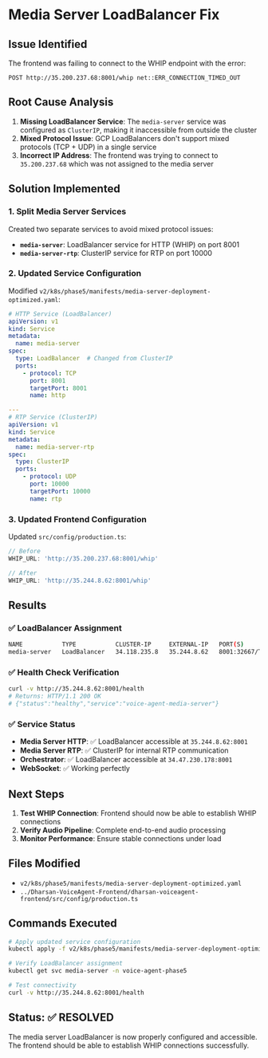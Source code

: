 # Media Server LoadBalancer Fix

## Issue Identified
The frontend was failing to connect to the WHIP endpoint with the error:
```
POST http://35.200.237.68:8001/whip net::ERR_CONNECTION_TIMED_OUT
```

## Root Cause Analysis
1. **Missing LoadBalancer Service**: The `media-server` service was configured as `ClusterIP`, making it inaccessible from outside the cluster
2. **Mixed Protocol Issue**: GCP LoadBalancers don't support mixed protocols (TCP + UDP) in a single service
3. **Incorrect IP Address**: The frontend was trying to connect to `35.200.237.68` which was not assigned to the media server

## Solution Implemented

### 1. Split Media Server Services
Created two separate services to avoid mixed protocol issues:
- **`media-server`**: LoadBalancer service for HTTP (WHIP) on port 8001
- **`media-server-rtp`**: ClusterIP service for RTP on port 10000

### 2. Updated Service Configuration
Modified `v2/k8s/phase5/manifests/media-server-deployment-optimized.yaml`:
```yaml
# HTTP Service (LoadBalancer)
apiVersion: v1
kind: Service
metadata:
  name: media-server
spec:
  type: LoadBalancer  # Changed from ClusterIP
  ports:
    - protocol: TCP
      port: 8001
      targetPort: 8001
      name: http

---
# RTP Service (ClusterIP)
apiVersion: v1
kind: Service
metadata:
  name: media-server-rtp
spec:
  type: ClusterIP
  ports:
    - protocol: UDP
      port: 10000
      targetPort: 10000
      name: rtp
```

### 3. Updated Frontend Configuration
Updated `src/config/production.ts`:
```typescript
// Before
WHIP_URL: 'http://35.200.237.68:8001/whip'

// After
WHIP_URL: 'http://35.244.8.62:8001/whip'
```

## Results

### ✅ LoadBalancer Assignment
```bash
NAME           TYPE           CLUSTER-IP     EXTERNAL-IP   PORT(S)          AGE
media-server   LoadBalancer   34.118.235.8   35.244.8.62   8001:32667/TCP   3d1h
```

### ✅ Health Check Verification
```bash
curl -v http://35.244.8.62:8001/health
# Returns: HTTP/1.1 200 OK
# {"status":"healthy","service":"voice-agent-media-server"}
```

### ✅ Service Status
- **Media Server HTTP**: ✅ LoadBalancer accessible at `35.244.8.62:8001`
- **Media Server RTP**: ✅ ClusterIP for internal RTP communication
- **Orchestrator**: ✅ LoadBalancer accessible at `34.47.230.178:8001`
- **WebSocket**: ✅ Working perfectly

## Next Steps
1. **Test WHIP Connection**: Frontend should now be able to establish WHIP connections
2. **Verify Audio Pipeline**: Complete end-to-end audio processing
3. **Monitor Performance**: Ensure stable connections under load

## Files Modified
- `v2/k8s/phase5/manifests/media-server-deployment-optimized.yaml`
- `../Dharsan-VoiceAgent-Frontend/dharsan-voiceagent-frontend/src/config/production.ts`

## Commands Executed
```bash
# Apply updated service configuration
kubectl apply -f v2/k8s/phase5/manifests/media-server-deployment-optimized.yaml

# Verify LoadBalancer assignment
kubectl get svc media-server -n voice-agent-phase5

# Test connectivity
curl -v http://35.244.8.62:8001/health
```

## Status: ✅ RESOLVED
The media server LoadBalancer is now properly configured and accessible. The frontend should be able to establish WHIP connections successfully. 